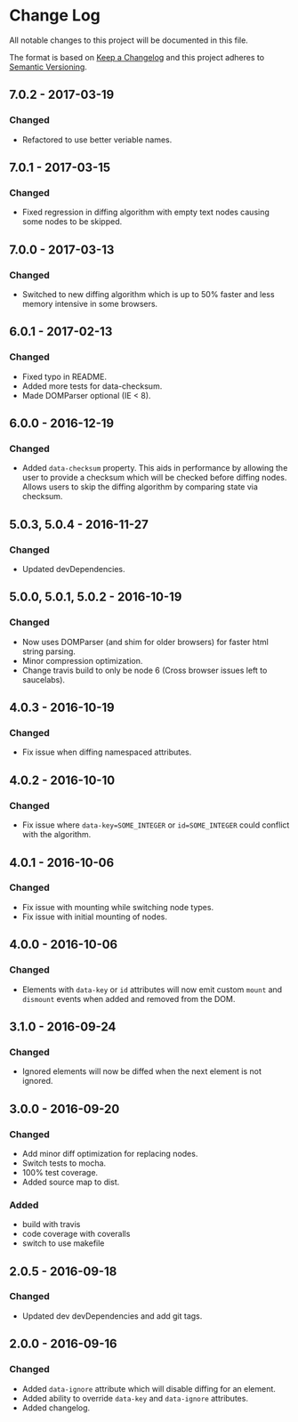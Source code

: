 # Change Log
All notable changes to this project will be documented in this file.

The format is based on [Keep a Changelog](http://keepachangelog.com/)
and this project adheres to [Semantic Versioning](http://semver.org/).

## 7.0.2 - 2017-03-19
### Changed
- Refactored to use better veriable names.

## 7.0.1 - 2017-03-15
### Changed
- Fixed regression in diffing algorithm with empty text nodes causing some nodes to be skipped.

## 7.0.0 - 2017-03-13
### Changed
- Switched to new diffing algorithm which is up to 50% faster and less memory intensive in some browsers.

## 6.0.1 - 2017-02-13
### Changed
- Fixed typo in README.
- Added more tests for data-checksum.
- Made DOMParser optional (IE < 8).

## 6.0.0 - 2016-12-19
### Changed
- Added `data-checksum` property. This aids in performance by allowing the user to provide a checksum which will be checked before diffing nodes. Allows users to skip the diffing algorithm by comparing state via checksum.

## 5.0.3, 5.0.4 - 2016-11-27
### Changed
- Updated devDependencies.

## 5.0.0, 5.0.1, 5.0.2 - 2016-10-19
### Changed
- Now uses DOMParser (and shim for older browsers) for faster html string parsing.
- Minor compression optimization.
- Change travis build to only be node 6 (Cross browser issues left to saucelabs).

## 4.0.3 - 2016-10-19
### Changed
- Fix issue when diffing namespaced attributes.

## 4.0.2 - 2016-10-10
### Changed
- Fix issue where `data-key=SOME_INTEGER` or `id=SOME_INTEGER` could conflict with the algorithm.

## 4.0.1 - 2016-10-06
### Changed
- Fix issue with mounting while switching node types.
- Fix issue with initial mounting of nodes.

## 4.0.0 - 2016-10-06
### Changed
- Elements with `data-key` or `id` attributes will now emit custom `mount` and `dismount` events when added and removed from the DOM.

## 3.1.0 - 2016-09-24
### Changed
- Ignored elements will now be diffed when the next element is not ignored.

## 3.0.0 - 2016-09-20
### Changed
- Add minor diff optimization for replacing nodes.
- Switch tests to mocha.
- 100% test coverage.
- Added source map to dist.

### Added
- build with travis
- code coverage with coveralls
- switch to use makefile

## 2.0.5 - 2016-09-18
### Changed
- Updated dev devDependencies and add git tags.

## 2.0.0 - 2016-09-16
### Changed
- Added `data-ignore` attribute which will disable diffing for an element.
- Added ability to override `data-key` and `data-ignore` attributes.
- Added changelog.
